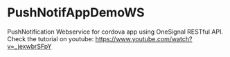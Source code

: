 # PushNotifAppDemoWS
PushNotification Webservice for cordova app using OneSignal RESTful API. Check the tutorial on youtube: https://www.youtube.com/watch?v=_jexwbrSFpY
